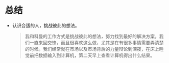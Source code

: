 # 总结
- 认识合适的人，挑战彼此的想法。
  > 我和科曼的工作方式是挑战彼此的想法，努力找到最好的解决方案。我们一直来回交锋，而且很喜欢这么做，尤其是在有很多事情需要弄清楚的时候。我们经常就在市场以及市场背后的力量辩论到深夜，在床上睡觉前把数据输入到计算机，第二天早上查看计算机得出什么结果。